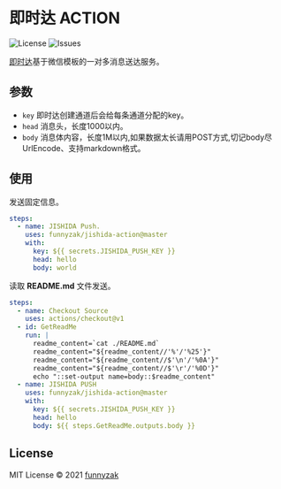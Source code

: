 # 即时达 ACTION

![License][license-image]
![Issues][issues-image]

[即时达](http://push.ijingniu.cn)基于微信模板的一对多消息送达服务。

## 参数

- `key` 即时达创建通道后会给每条通道分配的key。
- `head` 消息头，长度1000以内。
- `body` 消息体内容，长度1M以内,如果数据太长请用POST方式,切记body尽UrlEncode、支持markdown格式。


## 使用

发送固定信息。

```yaml
steps:
  - name: JISHIDA Push.
    uses: funnyzak/jishida-action@master
    with:
      key: ${{ secrets.JISHIDA_PUSH_KEY }}
      head: hello
      body: world
```

读取 __README.md__ 文件发送。

```yaml
steps:
  - name: Checkout Source
    uses: actions/checkout@v1
  - id: GetReadMe
    run: |
      readme_content=`cat ./README.md`
      readme_content="${readme_content//'%'/'%25'}"
      readme_content="${readme_content//$'\n'/'%0A'}"
      readme_content="${readme_content//$'\r'/'%0D'}"
      echo "::set-output name=body::$readme_content"
  - name: JISHIDA PUSH
    uses: funnyzak/jishida-action@master
    with:
      key: ${{ secrets.JISHIDA_PUSH_KEY }}
      head: hello
      body: ${{ steps.GetReadMe.outputs.body }}
```

## License

MIT License © 2021 [funnyzak](https://github.com/funnyzak)

[license-image]: https://img.shields.io/static/v1?label=licence&message=MIT&color=Green
[issues-image]: https://img.shields.io/github/issues/funnyzak/jishida-action

